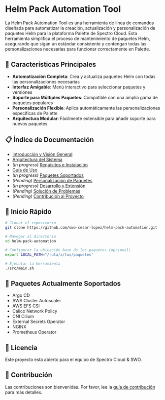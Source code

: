 # Helm Pack Automation Tool

La Helm Pack Automation Tool es una herramienta de línea de comandos diseñada para automatizar la creación, actualización y personalización de paquetes Helm para la plataforma Palette de Spectro Cloud. Esta herramienta simplifica el proceso de mantenimiento de paquetes Helm, asegurando que sigan un estándar consistente y contengan todas las personalizaciones necesarias para funcionar correctamente en Palette.

## 🚀 Características Principales

- **Automatización Completa**: Crea y actualiza paquetes Helm con todas las personalizaciones necesarias
- **Interfaz Amigable**: Menú interactivo para seleccionar paquetes y versiones
- **Soporte para Múltiples Paquetes**: Compatible con una amplia gama de paquetes populares
- **Personalización Flexible**: Aplica automáticamente las personalizaciones específicas de Palette
- **Arquitectura Modular**: Fácilmente extensible para añadir soporte para nuevos paquetes

## 📋 Índice de Documentación

- [Introducción y Visión General](docs/introduction.md)
- [Arquitectura del Sistema](docs/architecture.md)
- *(In progress)* [Requisitos e Instalación](docs/installation.md)
- [Guía de Uso](docs/usage.md)
- *(In progress)* [Paquetes Soportados](docs/supported-packages.md)
- *(Pending)* [Personalización de Paquetes](docs/customization.md)
- *(In progress)* [Desarrollo y Extensión](docs/development.md)
- *(Pending)* [Solución de Problemas](docs/troubleshooting.md)
- *(Pending)* [Contribución al Proyecto](docs/contributing.md)

## 🚀 Inicio Rápido

```bash
# Clonar el repositorio
git clone https://github.com/swo-cesar-lopez/helm-pack-automation.git

# Navegar al directorio
cd helm-pack-automation

# Configurar la ubicación base de los paquetes (opcional)
export LOCAL_PATH="/ruta/a/tus/paquetes"

# Ejecutar la herramienta
./src/main.sh
```

## 🧰 Paquetes Actualmente Soportados

- Argo CD
- AWS Cluster Autoscaler
- AWS EFS CSI
- Calico Network Policy
- CNI Cilium
- External Secrets Operator
- NGINX
- Prometheus Operator

## 📝 Licencia

Este proyecto esta abierto para el equipo de Spectro Cloud & SWO.

## 🤝 Contribución

Las contribuciones son bienvenidas. Por favor, lee la [guía de contribución](docs/contributing.md) para más detalles.
